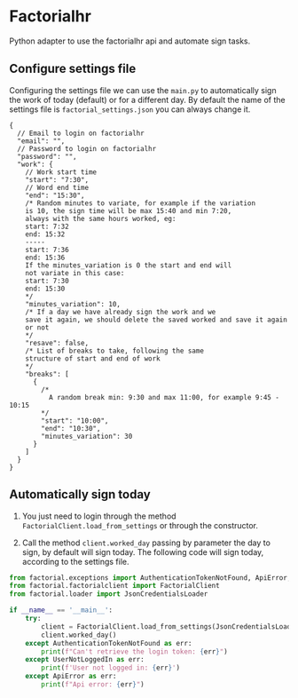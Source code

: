 # Factorialhr
Python adapter to use the factorialhr api and automate
sign tasks.

## Configure settings file
Configuring the settings file we can use the `main.py`
to automatically sign the work of today (default) 
or for a different day.
By default the name of the settings file is
`factorial_settings.json` you can always change it.
```json5
{
  // Email to login on factorialhr
  "email": "",
  // Password to login on factorialhr
  "password": "",
  "work": {
    // Work start time
    "start": "7:30",
    // Word end time
    "end": "15:30",
    /* Random minutes to variate, for example if the variation
    is 10, the sign time will be max 15:40 and min 7:20,
    always with the same hours worked, eg:
    start: 7:32
    end: 15:32
    -----
    start: 7:36
    end: 15:36
    If the minutes_variation is 0 the start and end will
    not variate in this case:
    start: 7:30
    end: 15:30
    */
    "minutes_variation": 10,
    /* If a day we have already sign the work and we
    save it again, we should delete the saved worked and save it again
    or not
    */
    "resave": false,
    /* List of breaks to take, following the same
    structure of start and end of work
    */
    "breaks": [
      {
        /*
          A random break min: 9:30 and max 11:00, for example 9:45 - 10:15
        */
        "start": "10:00",
        "end": "10:30",
        "minutes_variation": 30
      }
    ]
  }
}
```

## Automatically sign today
1. You just need to login through the method
`FactorialClient.load_from_settings` or through the
constructor.

2. Call the method `client.worked_day` passing by
parameter the day to sign, by default will sign today. The
following code will sign today, according to the
settings file.

```python
from factorial.exceptions import AuthenticationTokenNotFound, ApiError, UserNotLoggedIn
from factorial.factorialclient import FactorialClient
from factorial.loader import JsonCredentialsLoader

if __name__ == '__main__':
    try:
        client = FactorialClient.load_from_settings(JsonCredentialsLoader('factorial_settings.json'))
        client.worked_day()
    except AuthenticationTokenNotFound as err:
        print(f"Can't retrieve the login token: {err}")
    except UserNotLoggedIn as err:
        print(f'User not logged in: {err}')
    except ApiError as err:
        print(f"Api error: {err}")

```
